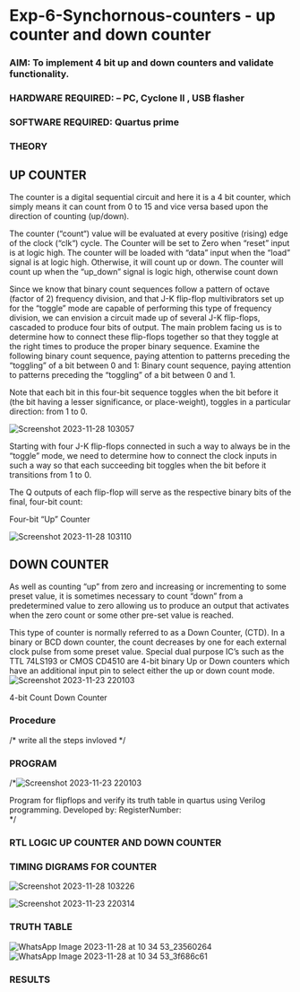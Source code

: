 # Exp-6-Synchornous-counters - up counter and down counter 
### AIM: To implement 4 bit up and down counters and validate  functionality.
### HARDWARE REQUIRED:  – PC, Cyclone II , USB flasher
### SOFTWARE REQUIRED:   Quartus prime
### THEORY 

## UP COUNTER 
The counter is a digital sequential circuit and here it is a 4 bit counter, which simply means it can count from 0 to 15 and vice versa based upon the direction of counting (up/down). 

The counter (“count“) value will be evaluated at every positive (rising) edge of the clock (“clk“) cycle.
The Counter will be set to Zero when “reset” input is at logic high.
The counter will be loaded with “data” input when the “load” signal is at logic high. Otherwise, it will count up or down.
The counter will count up when the “up_down” signal is logic high, otherwise count down

Since we know that binary count sequences follow a pattern of octave (factor of 2) frequency division, and that J-K flip-flop multivibrators set up for the “toggle” mode are capable of performing this type of frequency division, we can envision a circuit made up of several J-K flip-flops, cascaded to produce four bits of output.
The main problem facing us is to determine how to connect these flip-flops together so that they toggle at the right times to produce the proper binary sequence.
Examine the following binary count sequence, paying attention to patterns preceding the “toggling” of a bit between 0 and 1:
Binary count sequence, paying attention to patterns preceding the “toggling” of a bit between 0 and 1.

Note that each bit in this four-bit sequence toggles when the bit before it (the bit having a lesser significance, or place-weight), toggles in a particular direction: from 1 to 0.


![Screenshot 2023-11-28 103057](https://github.com/MangariDeeraj/Exp-7-Synchornous-counters-/assets/149365485/d050a2bf-5d27-4dae-a564-3fa3623d4a2a)

 

Starting with four J-K flip-flops connected in such a way to always be in the “toggle” mode, we need to determine how to connect the clock inputs in such a way so that each succeeding bit toggles when the bit before it transitions from 1 to 0.

The Q outputs of each flip-flop will serve as the respective binary bits of the final, four-bit count:

 

Four-bit “Up” Counter

![Screenshot 2023-11-28 103110](https://github.com/MangariDeeraj/Exp-7-Synchornous-counters-/assets/149365485/40f25e3d-a8bd-420a-8f0a-8608316bf2e5)


## DOWN COUNTER 

As well as counting “up” from zero and increasing or incrementing to some preset value, it is sometimes necessary to count “down” from a predetermined value to zero allowing us to produce an output that activates when the zero count or some other pre-set value is reached.

This type of counter is normally referred to as a Down Counter, (CTD). In a binary or BCD down counter, the count decreases by one for each external clock pulse from some preset value. Special dual purpose IC’s such as the TTL 74LS193 or CMOS CD4510 are 4-bit binary Up or Down counters which have an additional input pin to select either the up or down count mode.
![Screenshot 2023-11-23 220103](https://github.com/MangariDeeraj/Exp-7-Synchornous-counters-/assets/149365485/11fe082e-41c7-4769-bded-e67377e68af1)

 

4-bit Count Down Counter
### Procedure
/* write all the steps invloved */



### PROGRAM 
/*![Screenshot 2023-11-23 220103](https://github.com/MangariDeeraj/Exp-7-Synchornous-counters-/assets/149365485/a750aab9-7e21-4188-8e63-1e98648aaf63)

Program for flipflops  and verify its truth table in quartus using Verilog programming.
Developed by: 
RegisterNumber:  
*/






### RTL LOGIC UP COUNTER AND DOWN COUNTER  









### TIMING DIGRAMS FOR COUNTER  
![Screenshot 2023-11-28 103226](https://github.com/MangariDeeraj/Exp-7-Synchornous-counters-/assets/149365485/44eb9c6e-df0f-4978-ac59-afb65c3a5fd5)


![Screenshot 2023-11-23 220314](https://github.com/MangariDeeraj/Exp-7-Synchornous-counters-/assets/149365485/edd9e134-9238-4a7a-b965-a6dbae879b7f)



### TRUTH TABLE 

![WhatsApp Image 2023-11-28 at 10 34 53_23560264](https://github.com/MangariDeeraj/Exp-7-Synchornous-counters-/assets/149365485/853b22d2-109d-40bc-ad3f-148f5205e1eb)
![WhatsApp Image 2023-11-28 at 10 34 53_3f686c61](https://github.com/MangariDeeraj/Exp-7-Synchornous-counters-/assets/149365485/2fc85bbe-40b2-4a23-9621-62d443e78e32)





### RESULTS 
